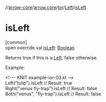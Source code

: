 //[arrow-core](../../../../index.md)/[arrow.core](../../index.md)/[Ior](../index.md)/[Left](index.md)/[isLeft](is-left.md)

# isLeft

[common]\
open override val [isLeft](is-left.md): [Boolean](https://kotlinlang.org/api/latest/jvm/stdlib/kotlin/-boolean/index.html)

Returns true if this is a [Left](index.md), false otherwise.

Example:

&lt;!--- KNIT example-ior-03.kt --&gt;\
Left("tulip").isLeft           // Result: true\
Right("venus fly-trap").isLeft // Result: false\
Both("venus", "fly-trap").isLeft // Result: false<!--- KNIT example-ior-04.kt -->
